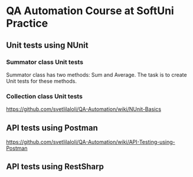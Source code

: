 # QA Automation Course at SoftUni Practice
## Unit tests using NUnit
### Summator class Unit tests
Summator class has two methods: Sum and Average. The task is to create Unit tests for these methods.
### Collection class Unit tests
https://github.com/svetlilaloli/QA-Automation/wiki/NUnit-Basics 
## API tests using Postman
https://github.com/svetlilaloli/QA-Automation/wiki/API-Testing-using-Postman
## API tests using RestSharp
